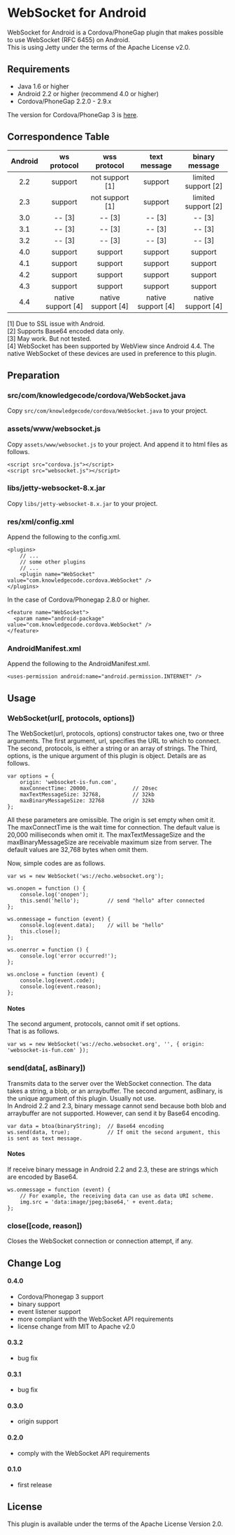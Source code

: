 # WebSocket for Android
WebSocket for Android is a Cordova/PhoneGap plugin that makes possible to use WebSocket (RFC 6455) on Android.  
This is using Jetty under the terms of the Apache License v2.0.  

## Requirements
 - Java 1.6 or higher  
 - Android 2.2 or higher (recommend 4.0 or higher)  
 - Cordova/PhoneGap 2.2.0 - 2.9.x  

The version for Cordova/PhoneGap 3 is [here](https://github.com/knowledgecode/WebSocket-for-Android/tree/master).  

## Correspondence Table
| Android | ws protocol        | wss protocol       | text message       | binary message      |
|:-------:|:------------------:|:------------------:|:------------------:|:-------------------:|
| 2.2     | support            | not support [1]    | support            | limited support [2] |
| 2.3     | support            | not support [1]    | support            | limited support [2] |
| 3.0     | -- [3]             | -- [3]             | -- [3]             | -- [3]              |
| 3.1     | -- [3]             | -- [3]             | -- [3]             | -- [3]              |
| 3.2     | -- [3]             | -- [3]             | -- [3]             | -- [3]              |
| 4.0     | support            | support            | support            | support             |
| 4.1     | support            | support            | support            | support             |
| 4.2     | support            | support            | support            | support             |
| 4.3     | support            | support            | support            | support             |
| 4.4     | native support [4] | native support [4] | native support [4] | native support [4]  |

[1] Due to SSL issue with Android.  
[2] Supports Base64 encoded data only.  
[3] May work. But not tested.  
[4] WebSocket has been supported by WebView since Android 4.4. The native WebSocket of these devices are used in preference to this plugin.  

## Preparation
### src/com/knowledgecode/cordova/WebSocket.java
Copy `src/com/knowledgecode/cordova/WebSocket.java` to your project.  

### assets/www/websocket.js
Copy `assets/www/websocket.js` to your project. And append it to html files as follows.  

    <script src="cordova.js"></script>
    <script src="websocket.js"></script>

### libs/jetty-websocket-8.x.jar
Copy `libs/jetty-websocket-8.x.jar` to your project.  

### res/xml/config.xml
Append the following to the config.xml.  

    <plugins>
        // ...
        // some other plugins
        // ...
        <plugin name="WebSocket" value="com.knowledgecode.cordova.WebSocket" />
    </plugins>

In the case of Cordova/Phonegap 2.8.0 or higher.  

    <feature name="WebSocket">
      <param name="android-package" value="com.knowledgecode.cordova.WebSocket" />
    </feature>

### AndroidManifest.xml
Append the following to the AndroidManifest.xml.  

    <uses-permission android:name="android.permission.INTERNET" />

## Usage
### WebSocket(url[, protocols, options])
The WebSocket(url, protocols, options) constructor takes one, two or three arguments. The first argument, url, specifies the URL to which to connect. The second, protocols, is either a string or an array of strings. The Third, options, is the unique argument of this plugin is object. Details are as follows.  

    var options = {
        origin: 'websocket-is-fun.com',
        maxConnectTime: 20000,              // 20sec
        maxTextMessageSize: 32768,          // 32kb
        maxBinaryMessageSize: 32768         // 32kb
    };

All these parameters are omissible. The origin is set empty when omit it. The maxConnectTime is the wait time for connection. The default value is 20,000 milliseconds when omit it. The maxTextMessageSize and the maxBinaryMessageSize are receivable maximum size from server. The default values are 32,768 bytes when omit them.  

Now, simple codes are as follows.  

    var ws = new WebSocket('ws://echo.websocket.org');

    ws.onopen = function () {
        console.log('onopen');
        this.send('hello');         // send "hello" after connected
    };

    ws.onmessage = function (event) {
        console.log(event.data);    // will be "hello"
        this.close();
    };

    ws.onerror = function () {
        console.log('error occurred!');
    };

    ws.onclose = function (event) {
        console.log(event.code);
        console.log(event.reason);
    };

#### Notes
The second argument, protocols, cannot omit if set options.  
That is as follows.  

    var ws = new WebSocket('ws://echo.websocket.org', '', { origin: 'websocket-is-fun.com' });

### send(data[, asBinary])
Transmits data to the server over the WebSocket connection. The data takes a string, a blob, or an arraybuffer. The second argument, asBinary, is the unique argument of this plugin. Usually not use.  
In Android 2.2 and 2.3, binary message cannot send because both blob and arraybuffer are not supported. However, can send it by Base64 encoding.  

    var data = btoa(binaryString);  // Base64 encoding
    ws.send(data, true);            // If omit the second argument, this is sent as text message.

#### Notes
If receive binary message in Android 2.2 and 2.3, these are strings which are encoded by Base64.  

    ws.onmessage = function (event) {
        // For example, the receiving data can use as data URI scheme.
        img.src = 'data:image/jpeg;base64,' + event.data;
    };

### close([code, reason])
Closes the WebSocket connection or connection attempt, if any.  

## Change Log
#### 0.4.0
* Cordova/Phonegap 3 support  
* binary support  
* event listener support  
* more compliant with the WebSocket API requirements  
* license change from MIT to Apache v2.0  

#### 0.3.2
* bug fix

#### 0.3.1
* bug fix

#### 0.3.0
* origin support

#### 0.2.0
* comply with the WebSocket API requirements  

#### 0.1.0
* first release

## License
This plugin is available under the terms of the Apache License Version 2.0.

